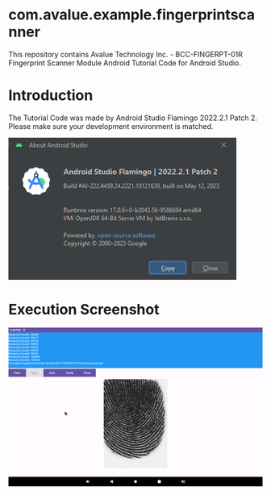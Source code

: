 # com.avalue.example.fingerprintscanner
This repository contains Avalue Technology Inc. - BCC-FINGERPT-01R Fingerprint Scanner Module Android Tutorial Code for Android Studio.

# Introduction
The Tutorial Code was made by Android Studio Flamingo 2022.2.1 Patch 2. Please make sure your development environment is matched.

![Android Studio Version](https://github.com/AlexChang633/com.avalue.example.fingerprintscanner/blob/main/MarkdownDocumentImages/Android.Studio.Version.png?raw=true)

# Execution Screenshot
![Android Studio Version](https://github.com/AlexChang633/com.avalue.example.fingerprintscanner/blob/main/MarkdownDocumentImages/com.avalue.example.fingerprintscanner.png?raw=true)
